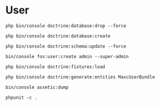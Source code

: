 User
=======
`php bin/console doctrine:database:drop --force`

`php bin/console doctrine:database:create` 

`php bin/console doctrine:schema:update --force`
 
`bin/console fos:user:create admin --super-admin` 

`php bin/console doctrine:fixtures:load`

`php bin/console doctrine:generate:entities MaxcUserBundle`

`bin/console assetic:dump`

`phpunit -c .`